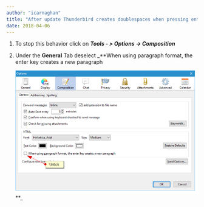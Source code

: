 ```yaml
---
author: "icarnaghan"
title: "After update Thunderbird creates doublespaces when pressing enter on composing a new mail"
date: 2018-04-06
---
```


1. To stop this behavior click on _**Tools - > Options -> Composition**_
2. Under the **General** Tab deselect _**When using paragraph format, the enter key creates a new paragraph
    
    ![](images/PcD+b487GEgAAgybuAACJE3cAgMSJOwBA4sQdACBx4g4AkDhxBwBInLgDACRO3AEAEifuAACJE3cAgMT9P83dzSFX+HFXAAAAAElFTkSuQmCC)**_
